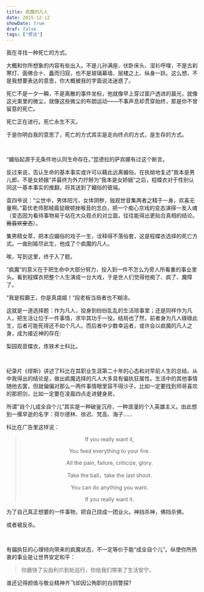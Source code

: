 ```yaml
---
title: 疯魔的凡人
date: 2015-12-12
showDate: true
draf: false
tags: ["想法"]
---
```


我在寻找一种死亡的方式。

大概和你所想象的内容有些出入。不是儿孙满座、伏卧床头、湿衫呼嚎，不是古刹寒灯、面佛合十、矗而归寂，也不是玻璃幕墙、层楼之上、纵身一跃。这么想，不是我想要表达的意思，你大概被我的字面说法迷惑了。

死亡不是一夕一瞬，不是离散的事件坐标，他就像早上穿过窗户透进的晨光，就像这光束里的微尘，就像这些微尘的布朗运动——不事声息却贯穿始终，那是你不曾留意的死亡。

死亡正在进行。死亡永生不灭。

于是你明白我的意思了，死亡的方式其实是走向终点的方式，是生存的方式。

<!--more-->

&nbsp;

“媚俗起源于无条件地认同生命存在。”昆德拉的萨宾娜有过这个断言。

反过来说，否认生命的基本事实或许可以藉此远离媚俗。在执拗地复述“我本是男儿郎，不是女娇娥”并最终为外力拧掰为“我本是女娇娥”之后，程蝶衣对于性别认同这一基本事实的推翻，将其送到了媚俗的彼端。

袁四爷说：“尘世中，男体阳污，女体阴秽，独观世音集两者之精于一身，欢喜无量啊。”葛优老师那贼眉鼠眼顿挫喉音的念白，把一个痴心京戏的变态演得一发入魂（变态因为看待事物易于站在大众观点的对立面，往往能得出更贴合真相的结论。<del>我喜欢变态</del>）。

集男精女萃，把本应媚俗的戏子一生，诠释得不落俗套，这是程蝶衣选择的死亡方式。一曲别姬尽此生，他成了个疯魔的凡人。


唉，写到这里，终于入了题。

“疯魔”的意义在于把生命中大部分努力，投入到一件不怎么为旁人所看重的事业里头。看到程蝶衣把整个人生演成一台大戏，于是世人们觉得他痴了、疯了、魔障了。

“我是假霸王，你是真虞姬！“段老板当局者也不糊涂。

这就是一道选择题：作为凡人，投身到纷纷乱乱的生活琐事里；还是同样作为凡人，把生活让位于一件事情，求毕其功于一役。结局也了然，前者身为凡人碌碌此生，后者可能死得还不如个凡人。而后者中少数幸运者，或许会以疯魔的凡人之身，成为接近神的存在:

梨园观音蝶衣，炼铁术士科比。

&nbsp;

纪录片《缪斯》讲述了科比在其职业生涯第二十年的心态和对早前人生的总结。从中我得出的结论是，做出疯魔选择的凡人大多具有偏执狂属性。生活中的其他事情随他去罢，但就偏偏对那么一两件事情眼里容不得沙子。比如一定要找到师哥喜欢的那把剑，比如一定要在凌晨四点走进健身房。

所谓“自个儿成全自个儿”其实是一种破釜沉舟，一种浪漫的个人英雄主义。由此想到一摞早逝的名字：荷尔德林、徐迟、梵高、海子……

科比在广告里这样说：


><p style="text-align: center;">If you really want it,</p>
><p style="text-align: center;">You feed everything to your fire.</p>
><p style="text-align: center;">All the pain, failure, criticize, glory.</p>
><p style="text-align: center;">Take the ball，take the last shoot.</p>
><p style="text-align: center;">You can do anything you want.</p>
><p style="text-align: center;">If you really want it.</p>


为了自己真正想要的一件事物，把自己烧成一团业火。神挡杀神，佛挡杀佛。

或者被反杀。

&nbsp;

有偏执狂的心理倾向带来的疯魔状态，不一定等价于能“成全自个儿”。纵使你所热衷的事业是让世界安定和平：
<blockquote>你磨快了尖齿利爪到处巡行，你给我们带来了生活安宁。</blockquote>
谁还记得颜值与敬业精神齐飞却因公殉职的白鸽警探?

&nbsp;
